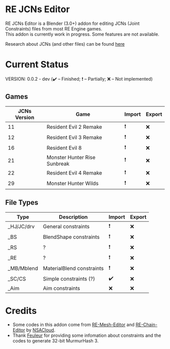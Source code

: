 # RE JCNs Editor #
RE JCNs Editor is a Blender (3.0+) addon for editing JCNs (Joint Constraints) files from most RE Engine games. <br>
This addon is currently work in progress. Some features are not available.<br>

Research about JCNs (and other files) can be found [here](https://github.com/XenonBaruku/MHWs-Research-Templates)

# Current Status
VERSION: 0.0.2 - dev
(:heavy_check_mark: – Finished; :heavy_exclamation_mark: – Partially; :x: – Not implemented)

## Games
| JCNs Version | Game                            | Import                   | Export    |
| ------       | ------                          | ------                   | ------    |
| 11           | Resident Evil 2 Remake          | :heavy_exclamation_mark: | :x:       |
| 12           | Resident Evil 3 Remake          | :heavy_exclamation_mark: | :x:       |
| 16           | Resident Evil 8                 | :heavy_exclamation_mark: | :x:       |
| 21           | Monster Hunter Rise Sunbreak    | :heavy_exclamation_mark: | :x:       |
| 22           | Resident Evil 4 Remake          | :heavy_exclamation_mark: | :x:       |
| 29           | Monster Hunter Wilds            | :heavy_exclamation_mark: | :x:       |

## File Types
| Type         | Description                     | Import                   | Export    |
| ------       | ------                          | ------                   | ------    |
| _HJ/JC/drv   | General constraints             | :heavy_exclamation_mark: | :x:       |
| _BS          | BlendShape constraints          | :heavy_exclamation_mark: | :x:       |
| _RS          | ?                               | :heavy_exclamation_mark: | :x:       |
| _RE          | ?                               | :heavy_exclamation_mark: | :x:       |
| _MB/Mblend   | MaterialBlend constraints       | :heavy_exclamation_mark: | :x:       |
| _SC/CS       | Simple constraints (?)          | :heavy_check_mark:       | :x:       |
| _Aim         | Aim constraints                 | :x:                      | :x:       |

# Credits
 * Some codes in this addon come from [RE-Mesh-Editor](https://github.com/NSACloud/RE-Mesh-Editor) and [RE-Chain-Editor](https://github.com/NSACloud/RE-Chain-Editor) by [NSACloud](https://github.com/NSACloud).
 * Thank [Feuleur](https://github.com/Feuleur) for providing some infomation about constraints and the codes to generate 32-bit MurmurHash 3.